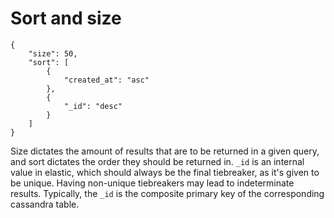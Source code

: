 # Sort and size

```
{
	"size": 50,
	"sort": [
		{
			"created_at": "asc"
		},
		{
			"_id": "desc"
		}
	]
}
```

Size dictates the amount of results that are to be returned in a given query, and sort dictates the order they should be returned in. `_id` is an internal value in elastic, which should always be the final tiebreaker, as it's given to be unique. Having non-unique tiebreakers may lead to indeterminate results. Typically, the `_id` is the composite primary key of the corresponding cassandra table.